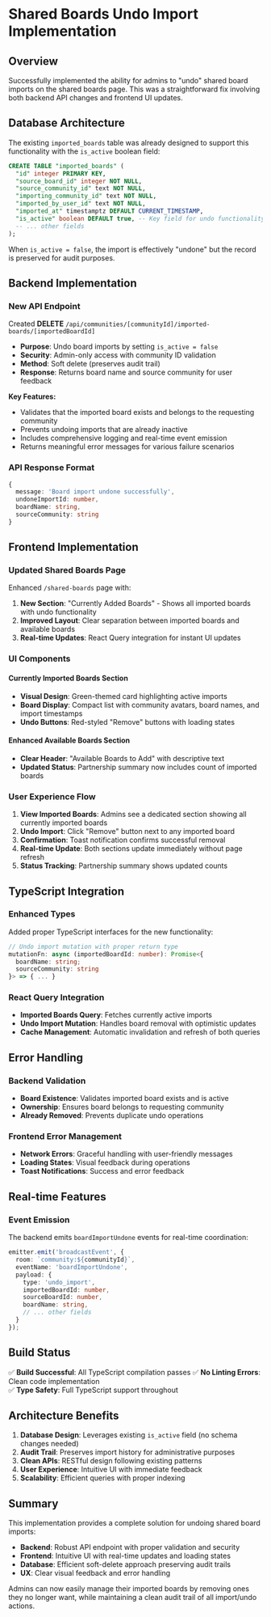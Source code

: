 # Shared Boards Undo Import Implementation

## Overview

Successfully implemented the ability for admins to "undo" shared board imports on the shared boards page. This was a straightforward fix involving both backend API changes and frontend UI updates.

## Database Architecture

The existing `imported_boards` table was already designed to support this functionality with the `is_active` boolean field:

```sql
CREATE TABLE "imported_boards" (
  "id" integer PRIMARY KEY,
  "source_board_id" integer NOT NULL,
  "source_community_id" text NOT NULL,
  "importing_community_id" text NOT NULL,
  "imported_by_user_id" text NOT NULL,
  "imported_at" timestamptz DEFAULT CURRENT_TIMESTAMP,
  "is_active" boolean DEFAULT true, -- Key field for undo functionality
  -- ... other fields
);
```

When `is_active = false`, the import is effectively "undone" but the record is preserved for audit purposes.

## Backend Implementation

### New API Endpoint

Created **DELETE** `/api/communities/[communityId]/imported-boards/[importedBoardId]`

- **Purpose**: Undo board imports by setting `is_active = false`
- **Security**: Admin-only access with community ID validation
- **Method**: Soft delete (preserves audit trail)
- **Response**: Returns board name and source community for user feedback

**Key Features:**
- Validates that the imported board exists and belongs to the requesting community
- Prevents undoing imports that are already inactive
- Includes comprehensive logging and real-time event emission
- Returns meaningful error messages for various failure scenarios

### API Response Format

```typescript
{
  message: 'Board import undone successfully',
  undoneImportId: number,
  boardName: string,
  sourceCommunity: string
}
```

## Frontend Implementation

### Updated Shared Boards Page

Enhanced `/shared-boards` page with:

1. **New Section**: "Currently Added Boards" - Shows all imported boards with undo functionality
2. **Improved Layout**: Clear separation between imported boards and available boards
3. **Real-time Updates**: React Query integration for instant UI updates

### UI Components

#### Currently Imported Boards Section
- **Visual Design**: Green-themed card highlighting active imports
- **Board Display**: Compact list with community avatars, board names, and import timestamps
- **Undo Buttons**: Red-styled "Remove" buttons with loading states

#### Enhanced Available Boards Section
- **Clear Header**: "Available Boards to Add" with descriptive text
- **Updated Status**: Partnership summary now includes count of imported boards

### User Experience Flow

1. **View Imported Boards**: Admins see a dedicated section showing all currently imported boards
2. **Undo Import**: Click "Remove" button next to any imported board
3. **Confirmation**: Toast notification confirms successful removal
4. **Real-time Update**: Both sections update immediately without page refresh
5. **Status Tracking**: Partnership summary shows updated counts

## TypeScript Integration

### Enhanced Types

Added proper TypeScript interfaces for the new functionality:

```typescript
// Undo import mutation with proper return type
mutationFn: async (importedBoardId: number): Promise<{ 
  boardName: string; 
  sourceCommunity: string 
}> => { ... }
```

### React Query Integration

- **Imported Boards Query**: Fetches currently active imports
- **Undo Import Mutation**: Handles board removal with optimistic updates
- **Cache Management**: Automatic invalidation and refresh of both queries

## Error Handling

### Backend Validation
- **Board Existence**: Validates imported board exists and is active
- **Ownership**: Ensures board belongs to requesting community
- **Already Removed**: Prevents duplicate undo operations

### Frontend Error Management
- **Network Errors**: Graceful handling with user-friendly messages
- **Loading States**: Visual feedback during operations
- **Toast Notifications**: Success and error feedback

## Real-time Features

### Event Emission
The backend emits `boardImportUndone` events for real-time coordination:

```typescript
emitter.emit('broadcastEvent', {
  room: `community:${communityId}`,
  eventName: 'boardImportUndone',
  payload: {
    type: 'undo_import',
    importedBoardId: number,
    sourceBoardId: number,
    boardName: string,
    // ... other fields
  }
});
```

## Build Status

✅ **Build Successful**: All TypeScript compilation passes
✅ **No Linting Errors**: Clean code implementation  
✅ **Type Safety**: Full TypeScript support throughout

## Architecture Benefits

1. **Database Design**: Leverages existing `is_active` field (no schema changes needed)
2. **Audit Trail**: Preserves import history for administrative purposes  
3. **Clean APIs**: RESTful design following existing patterns
4. **User Experience**: Intuitive UI with immediate feedback
5. **Scalability**: Efficient queries with proper indexing

## Summary

This implementation provides a complete solution for undoing shared board imports:

- **Backend**: Robust API endpoint with proper validation and security
- **Frontend**: Intuitive UI with real-time updates and loading states  
- **Database**: Efficient soft-delete approach preserving audit trails
- **UX**: Clear visual feedback and error handling

Admins can now easily manage their imported boards by removing ones they no longer want, while maintaining a clean audit trail of all import/undo actions.